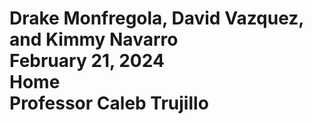 <h1>Drake Monfregola, David Vazquez, and Kimmy Navarro
<br>February 21, 2024
<br>Home
<br>Professor Caleb Trujillo</h1>
